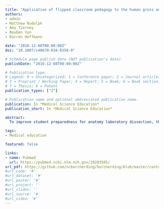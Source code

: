 ```yaml
---
title: "Application of flipped classroom pedagogy to the human gross anatomy laboratory: Student preferences and learning outcomes"
authors:
- admin
- Matthew Rudolph
- Amy Tierney
- Reuben Vyn
- Darren Hoffmann

date: "2016-12-08T00:00:00Z"
doi: "10.1007/s40670-016-0358-0"

# Schedule page publish date (NOT publication's date).
publishDate: "2016-12-08T00:00:00Z"

# Publication type.
# Legend: 0 = Uncategorized; 1 = Conference paper; 2 = Journal article;
# 3 = Preprint / Working Paper; 4 = Report; 5 = Book; 6 = Book section;
# 7 = Thesis; 8 = Patent
publication_types: ["2"]

# Publication name and optional abbreviated publication name.
publication: In *Medical Science Education*
publication_short: In *Medical Science Education*

abstract: 
  To improve student preparedness for anatomy laboratory dissection, the dental gross anatomy laboratory was transformed using flipped classroom pedagogy. Instead of spending class time explaining the procedures and anatomical structures for each laboratory, students were provided online materials to prepare for laboratory on their own. Eliminating in-class preparation provided the opportunity to end each period with integrative group activities that connected laboratory and lecture material and explored clinical correlations. Materials provided for prelaboratory preparation included: custom-made, three-dimensional (3D) anatomy videos, abbreviated dissection instructions, key atlas figures, and dissection videos. Data from three years of the course (n = 241 students) allowed for analysis of students' preferences for these materials and detailed tracking of usage of 3D anatomy videos. Students reported spending an average of 27:22 (±17:56) minutes preparing for laboratory, similar to the 30 minutes previously allocated for in-class dissection preparation. The 3D anatomy videos and key atlas figures were rated the most helpful resources. Scores on laboratory examinations were compared for the three years before the curriculum change (2011-2013; n = 242) and three years after (2014-2016; n = 241). There was no change in average grades on the first and second laboratory examinations. However, on the final semi-cumulative laboratory examination, scores were significantly higher in the post-flip classes (P = 0.04). These results demonstrate an effective model for applying flipped classroom pedagogy to the gross anatomy laboratory and illustrate a meaningful role for 3D anatomy visualizations in a dissection-based course.

tags:
- Medical education

featured: false

links:
- name: Pubmed
  url: https://pubmed.ncbi.nlm.nih.gov/29283505/
url_pdf: https://github.com/ncborcherding/borcherding/blob/master/content/publication/fleagle2018application/fleagle2018application.pdf
#url_code: '#'
#url_dataset: '#'
#url_poster: '#'
#url_project: ''
#url_slides: ''
#url_source: '#'
#url_video: '#'
---
```


